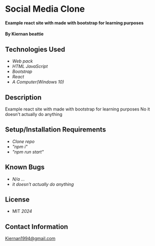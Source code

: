 # Social Media Clone

#### Example react site with made with bootstrap for learning purposes

#### By Kiernan beattie

## Technologies Used

* _Web pack_
* _HTML JavaScript_
* _Bootstrap_
* _React_
* _A Computer(Windows 10)_

## Description
Example react site with made with bootstrap for learning purposes
No it doesn't actually do anything

## Setup/Installation Requirements

* _Clone repo_
* _"npm i"_
* _"npm run start"_

## Known Bugs

* _N/a ..._
* _it doesn't actually do anything_

## License

* MIT _2024_

## Contact Information
Kiernan1994@gmail.com